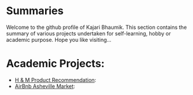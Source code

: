 # Summaries

Welcome to the github profile of Kajari Bhaumik. This section contains the summary of various projects undertaken for self-learning, hobby or academic purpose. Hope you like visiting...

# Academic Projects:

- [H & M Product Recommendation](https://github.com/KajariBhaumik/HnM_Product_Recommendation):
- [AirBnb Asheville Market](https://github.com/KajariBhaumik/AirBnb_Market_Analysis): 
